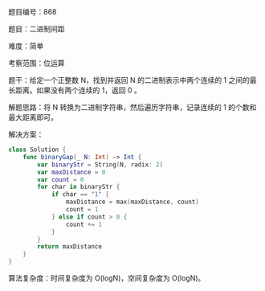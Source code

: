 题目编号：868

题目：二进制间距

难度：简单

考察范围：位运算

题干：给定一个正整数 N，找到并返回 N 的二进制表示中两个连续的 1 之间的最长距离。如果没有两个连续的 1，返回 0 。

解题思路：将 N 转换为二进制字符串，然后遍历字符串，记录连续的 1 的个数和最大距离即可。

解决方案：

```swift
class Solution {
    func binaryGap(_ N: Int) -> Int {
        var binaryStr = String(N, radix: 2)
        var maxDistance = 0
        var count = 0
        for char in binaryStr {
            if char == "1" {
                maxDistance = max(maxDistance, count)
                count = 1
            } else if count > 0 {
                count += 1
            }
        }
        return maxDistance
    }
}
```

算法复杂度：时间复杂度为 O(logN)，空间复杂度为 O(logN)。